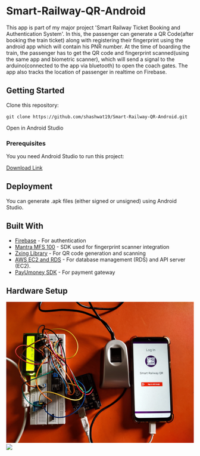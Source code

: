 # Smart-Railway-QR-Android
This app is part of my major project 'Smart Railway Ticket Booking and Authentication System'. In this, the passenger can generate a QR Code(after booking the train ticket) along with registering their fingerprint using the android app which will contain his PNR number. At the time of boarding the train, the passenger has to get the QR code and fingerprint scanned(using the same app and biometric scanner), which will send a signal to the arduino(connected to the app via bluetooth) to open the coach gates. The app also tracks the location of passenger in realtime on Firebase.

## Getting Started

Clone this repository:

```
git clone https://github.com/shashwat19/Smart-Railway-QR-Android.git
```

Open in Android Studio

### Prerequisites

You you need Android Studio to run this project:

[Download Link](https://developer.android.com/studio)


## Deployment

You can generate .apk files (either signed or unsigned) using Android Studio. 

## Built With

* [Firebase](http://firebase.google.com/) - For authentication
* [Mantra MFS 100](https://download.mantratecapp.com/Forms/UserDownload) - SDK used for fingerprint scanner integration
* [Zxing Library](https://github.com/zxing/zxing) - For QR code generation and scanning
* [AWS EC2 and RDS](https://aws.amazon.com/) - For database management (RDS) and API server (EC2).
* [PayUmoney SDK](https://developer.payumoney.com/android/) - For payment gateway

## Hardware Setup

![](Res_files/images/1597577998495_IMG_20200816_165703.jpg)
![](Res_files/images/IMG_20200816_165721.jpg)




